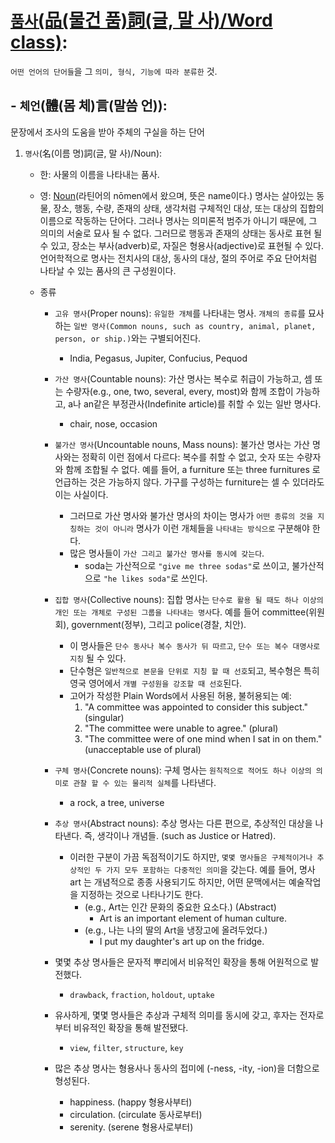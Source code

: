 # [`품사`(品(물건 품)詞(글, 말 사)/Word class)](https://dic.daum.net/word/view.do?wordid=kkw000280267&q=%ED%92%88%EC%82%AC&supid=kku000357778): 
`어떤 언어의 단어들`을 그 `의미, 형식, 기능에 따라 분류한` 것.
## - `체언`(體(몸 체)言(말씀 언)): 
문장에서 조사의 도움을 받아 주체의 구실을 하는 단어

1. `명사`(名(이름 명)詞(글, 말 사)/Noun): 
    - 한: 사물의 이름을 나타내는 품사.
    - 영: [Noun](https://en.wikipedia.org/wiki/Noun)(라틴어의 nōmen에서 왔으며, 뜻은 name이다.) 명사는 살아있는 동물, 장소, 행동, 수량, 존재의 상태, 생각처럼 구체적인 대상, 또는 대상의 집합의 이름으로 작동하는 단어다. 그러나 명사는 의미론적 범주가 아니기 때문에, 그 의미의 서술로 묘사 될 수 없다. 그러므로 행동과 존재의 상태는 동사로 표현 될 수 있고, 장소는 부사(adverb)로, 자질은 형용사(adjective)로 표현될 수 있다. 언어학적으로 명사는 전치사의 대상, 동사의 대상, 절의 주어로 주요 단어처럼 나타날 수 있는 품사의 큰 구성원이다.
    
    - 종류
        - `고유 명사`(Proper nouns): `유일한 개체`를 나타내는 명사. `개체의 종류`를 묘사하는 `일반 명사(Common nouns, such as country, animal, planet, person, or ship.)`와는 구별되어진다.
            - India, Pegasus, Jupiter, Confucius, Pequod
        - `가산 명사`(Countable nouns): 가산 명사는 복수로 취급이 가능하고, 셈 또는 수량자(e.g., one, two, several, every, most)와 함께 조합이 가능하고, a나 an같은 부정관사(Indefinite article)를 취할 수 있는 일반 명사다.
            - chair, nose, occasion

        - `불가산 명사`(Uncountable nouns, Mass nouns): 불가산 명사는 가산 명사와는 정확히 이런 점에서 다르다: 복수를 취할 수 없고, 숫자 또는 수량자와 함께 조합될 수 없다. 예를 들어, a furniture 또는 three furnitures 로 언급하는 것은 가능하지 않다. 가구를 구성하는 furniture는 셀 수 있더라도 이는 사실이다. 
            - 그러므로 가산 명사와 불가산 명사의 차이는 명사가 `어떤 종류의 것을 지칭하는 것이 아니라` 명사가 이런 개체들을 `나타내는 방식으로` 구분해야 한다.
            - 많은 명사들이 `가산 그리고 불가산 명사를 동시에 갖는다`.
                - soda는 가산적으로 `"give me three sodas"`로 쓰이고, 불가산적으로 `"he likes soda"`로 쓰인다.
                
        - `집합 명사`(Collective nouns): 집합 명사는 `단수로 활용 될 때도 하나 이상의 개인 또는 개체로 구성된 그룹을 나타내는 명사`다. 예를 들어 committee(위원회), government(정부), 그리고 police(경찰, 치안). 
            - 이 명사들은 `단수 동사나 복수 동사가 뒤 따르고`, `단수 또는 복수 대명사로 지칭` 될 수 있다. 
            - 단수형은 `일반적으로 본문을 단위로 지칭 할 때 선호`되고, 복수형은 특히 영국 영어에서 `개별 구성원을 강조할 때 선호`된다.
            - 고어가 작성한 Plain Words에서 사용된 허용, 불허용되는 예:
                1. "A committee was appointed to consider this subject." (singular)
                2. "The committee were unable to agree." (plural)
                3. "The committee were of one mind when I sat in on them." (unacceptable use of plural)

        - `구체 명사`(Concrete nouns): 구체 명사는 `원칙적으로 적어도 하나 이상의 의미로 관찰 할 수 있는 물리적 실체`를 나타낸다. 
            - a rock, a tree, universe
        - `추상 명사`(Abstract nouns): 추상 명사는 다른 편으로, 추상적인 대상을 나타낸다. 즉, 생각이나 개념들. (such as Justice or Hatred). 
            - 이러한 구분이 가끔 독점적이기도 하지만, `몇몇 명사들은 구체적이거나 추상적인 두 가지 모두 포함하는 다중적인 의미`을 갖는다. 예를 들어, 명사 art 는 개념적으로 종종 사용되기도 하지만, 어떤 문맥에서는 예술작업을 지정하는 것으로 나타나기도 한다.
                - (e.g., Art는 인간 문화의 중요한 요소다.) (Abstract)
                    - Art is an important element of human culture.
                - (e.g., 나는 나의 딸의 Art을 냉장고에 올려두었다.)
                    - I put my daughter's art up on the fridge.
        
        - 몇몇 추상 명사들은 문자적 뿌리에서 비유적인 확장을 통해 어원적으로 발전했다.
            - `drawback`, `fraction`, `holdout`, `uptake`
        - 유사하게, 몇몇 명사들은 추상과 구체적 의미를 동시에 갖고, 후자는 전자로 부터 비유적인 확장을 통해 발전됐다.
            - `view`, `filter`, `structure`, `key`
        - 많은 추상 명사는 형용사나 동사의 접미에 (-ness, -ity, -ion)을 더함으로 형성된다.
            - happiness. (happy 형용사부터)
            - circulation. (circulate 동사로부터)
            - serenity. (serene 형용사로부터)







